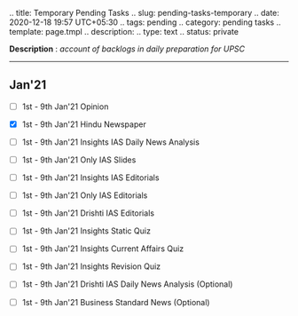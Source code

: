 
.. title: Temporary Pending Tasks
.. slug: pending-tasks-temporary
.. date: 2020-12-18 19:57 UTC+05:30
.. tags: pending
.. category: pending tasks
.. template: page.tmpl
.. description: 
.. type: text
.. status: private

**Description** : *account of backlogs in daily preparation for UPSC*

***
<!-- TEASER_END -->

## Jan'21
- [ ] 1st - 9th Jan'21 Opinion
- [x] 1st - 9th Jan'21 Hindu Newspaper
- [ ] 1st - 9th Jan'21 Insights IAS Daily News Analysis
- [ ] 1st - 9th Jan'21 Only IAS Slides
- [ ] 1st - 9th Jan'21 Insights IAS Editorials
- [ ] 1st - 9th Jan'21 Only IAS Editorials
- [ ] 1st - 9th Jan'21 Drishti IAS Editorials
- [ ] 1st - 9th Jan'21 Insights Static Quiz
- [ ] 1st - 9th Jan'21 Insights Current Affairs Quiz
- [ ] 1st - 9th Jan'21 Insights Revision Quiz
- [ ] 1st - 9th Jan'21 Drishti IAS Daily News Analysis (Optional)
- [ ] 1st - 9th Jan'21 Business Standard News (Optional)

